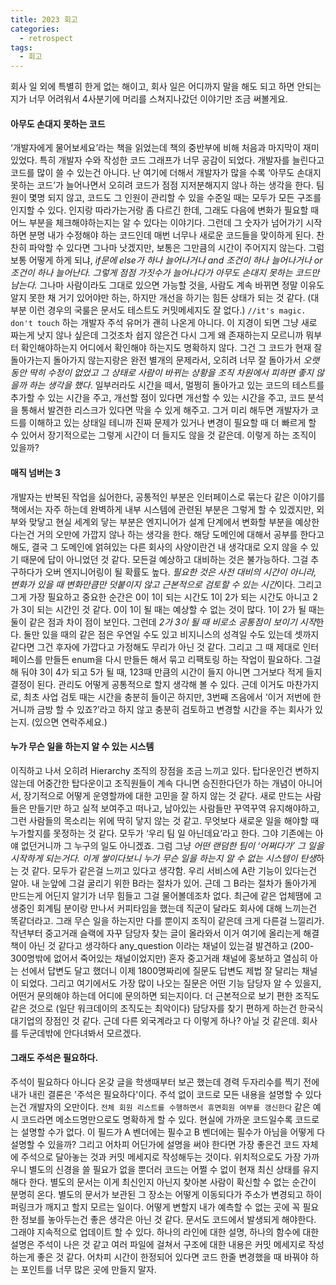 ```yaml
---
title: 2023 회고
categories:
  - retrospect
tags:
  - 회고
---
```

회사 일 외에 특별히 한게 없는 해이고, 회사 일은 어디까지 말을 해도 되고 하면 안되는지가 너무 어려워서 4사분기에 머리를 스쳐지나갔던 이야기만 조금 써볼게요.

#### 아무도 손대지 못하는 코드

‘개발자에게 물어보세요’라는 책을 읽었는데 책의 중반부에 비해 처음과 마지막이 재미있었다. 특히 개발자 수와 작성한 코드 그래프가 너무 공감이 되었다. 개발자를 늘린다고 코드를 많이 쓸 수 있는건 아니다. 난 여기에 더해서 개발자가 많을 수록 ‘아무도 손대지 못하는 코드’가 늘어나면서 오히려 코드가 점점 지저분해지지 않나 하는 생각을 한다. 팀원이 몇명 되지 않고, 코드도 그 인원이 관리할 수 있을 수준일 때는 모두가 모든 구조를 인지할 수 있다. 인지랑 따라가는거랑 좀 다르긴 한데, 그래도 다음에 변화가 필요할 때 어느 부분을 체크해야하는지는 알 수 있다는 이야기다.
그런데 그 숫자가 넘어가기 시작하면 분명 내가 수정해야 하는 코드인데 매번 너무나 새로운 코드들을 맞이하게 된다. 찬찬히 파악할 수 있다면 그나마 낫겠지만, 보통은 그만큼의 시간이 주어지지 않는다. 그럼 보통 어떻게 하게 되냐, *if문에 else가 하나 늘어나거나 and 조건이 하나 늘어나거나 or 조건이 하나 늘어난다. 그렇게 점점 가짓수가 늘어나다가 아무도 손대지 못하는 코드만 남는다.*
그나마 사람이라도 그대로 있으면 가능할 것을, 사람도 계속 바뀌면 정말 이유도 알지 못한 채 거기 있어야만 하는, 하지만 개선을 하기는 힘든 상태가 되는 것 같다. (대부분 이런 경우의 국룰은 문서도 테스트도 커밋메세지도 잘 없다.) `//it's magic. don't touch` 하는 개발자 주석 유머가 괜히 나온게 아니다.
이 지경이 되면 그냥 새로 짜는게 낫지 않나 싶은데 그것조차 쉽지 않은건 다시 그게 왜 존재하는지 모르니까 뭐부터 확인해야하는지 어디에서 확인해야 하는지도 명확하지 않다.
그건 그 코드가 현재 잘 돌아가는지 돌아가지 않는지랑은 완전 별개의 문제라서, 오히려 너무 잘 돌아가서 *오랫동안 딱히 수정이 없었고 그 상태로 사람이 바뀌는 상황을 조직 차원에서 피하면 좋지 않을까 하는 생각을 했다*. 일부러라도 시간을 떼서, 멀쩡히 돌아가고 있는 코드의 테스트를 추가할 수 있는 시간을 주고, 개선할 점이 있다면 개선할 수 있는 시간을 주고, 코드 분석을 통해서 발견한 리스크가 있다면 막을 수 있게 해주고. 그거 미리 해두면 개발자가 코드를 이해하고 있는 상태일 테니까 진짜 문제가 있거나 변경이 필요할 때 더 빠르게 할 수 있어서 장기적으로는 그렇게 시간이 더 들지도 않을 것 같은데. 이렇게 하는 조직이 있을까?

#### 매직 넘버는 3

개발자는 반복된 작업을 싫어한다, 공통적인 부분은 인터페이스로 묶는다 같은 이야기를 책에서는 자주 하는데 완벽하게 내부 시스템에 관련된 부분은 그렇게 할 수 있겠지만, 외부와 맞닿고 현실 세계외 닿는 부분은 엔지니어가 설계 단계에서 변화할 부분을 예상한다는건 거의 오만에 가깝지 않나 하는 생각을 한다. 해당 도메인에 대해서 공부를 한다고 해도, 결국 그 도메인에 얽혀있는 다른 회사의 사양이란건 내 생각대로 오지 않을 수 있기 때문에 답이 아니었던 것 같다. 모든걸 예상하고 대비하는 것은 불가능하다. 그걸 추구하다가 오버 엔지니어링이 될 확률도 높다.
*필요한 것은 사전 대비의 시간이 아니라, 변화가 있을 때 변화만큼만 덧붙이지 않고 근본적으로 검토할 수 있는 시간*이다. 그리고 그게 가장 필요하고 중요한 순간은 0이 1이 되는 시간도 1이 2가 되는 시간도 아니고 2가 3이 되는 시간인 것 같다. 0이 1이 될 때는 예상할 수 없는 것이 많다. 1이 2가 될 때는 둘이 같은 점과 차이 점이 보인다. 그런데 *2가 3이 될 때 비로소 공통점이 보이기 시작*한다. 둘만 있을 때의 같은 점은 우연일 수도 있고 비지니스의 성격일 수도 있는데 셋까지 같다면 그건 후자에 가깝다고 가정해도 무리가 아닌 것 같다. 그리고 그 때 제대로 인터페이스를 만들든 enum을 다시 만들든 해서 묶고 리팩토링 하는 작업이 필요하다. 그걸 해 둬야 3이 4가 되고 5가 될 때, 123때 만큼의 시간이 들지 아니면 그거보다 적게 들지 결정이 된다. 관리도 어떻게 공통적으로 할지 생각해 볼 수 있다.
근데 이거도 마찬가지로, 최초 사업 검토 때는 시간을 충분히 들이곤 하지만, 3번째 즈음에서 ‘이거 저번에 한거니까 금방 할 수 있죠?’라고 하지 않고 충분히 검토하고 변경할 시간을 주는 회사가 있는지. (있으면 연락주세요.)

#### 누가 무슨 일을 하는지 알 수 있는 시스템

이직하고 나서 오히려 Hierarchy 조직의 장점을 조금 느끼고 있다. 탑다운인건 변하지 않는데 어중간한 탑다운이고 조직원들이 계속 다니면 승진한다던가 하는 개념이 아니어서, 장기적으로 어떻게 운영할까에 대한 고민을 잘 하지 않는 것 같다. 새로 만드는 사람들은 만들기만 하고 실적 보여주고 떠나고, 남아있는 사람들만 꾸역꾸역 유지해야하고, 그런 사람들의 목소리는 위에 딱히 닿지 않는 것 같고. 무엇보다 새로운 일을 해야할 때 누가할지를 못정하는 것 같다. 모두가 ‘우리 팀 일 아닌데요’라고 한다. 그야 기존에는 아얘 없던거니까 그 누구의 일도 아니겠죠. 그럼 그냥 *어떤 랜덤한 팀이 ‘어쩌다가’ 그 일을 시작하게 되는거다. 이게 쌓이다보니 누가 무슨 일을 하는지 알 수 없는 시스템이 탄생*하는 것 같다. 모두가 같은걸 느끼고 있다고 생각함. 우리 서비스에 A란 기능이 있다는건 알아. 내 눈앞에 그걸 굴리기 위한 B라는 절차가 있어. 근데 그 B라는 절차가 돌아가게 만드는게 어딘지 알기가 너무 힘들고 그걸 물어볼데조차 없다. 최근에 같은 업체땜에 고생중인 회계팀 분이랑 만나서 커피타임을 했는데 직군이 달라도 회사에 대해  느끼는건 똑같더라고. 그래 무슨 일을 하는지만 다를 뿐이지 조직이 같은데 크게 다른걸 느낄리가.
작년부터 중고거래 슬랙에 자꾸 담당자 찾는 글이 올라와서 이거 여기에 올리는게 해결책이 아닌 것 같다고 생각하다 any_question 이라는 채널이 있는걸 발견하고 (200-300명밖에 없어서 죽어있는 채널이었지만) 혼자 중고거래 채널에 홍보하고 열심히 아는 선에서 답변도 달고 했더니 이제 1800명짜리에 질문도 답변도 제법 잘 달리는 채널이 되었다. 그리고 여기에서도 가장 많이 나오는 질문은 어떤 기능 담당자 알 수 있을지, 어떤거 문의해야 하는데 어디에 문의하면 되는지이다. 더 근본적으로 보기 편한 조직도 같은 것으로 (일단 워크데이의 조직도는 최악이다) 담당자를 찾기 편하게 하는건 한국식 대기업의 장점인 것 같다. 근데 다른 외국계라고 다 이렇게 하나? 아닐 것 같은데. 회사를 두군데밖에 안다녀봐서 모르겠다.

#### 그래도 주석은 필요하다.

주석이 필요하다 아니다 온갖 글을 학생때부터 보곤 했는데 경력 두자리수를 찍기 전에 내가 내린 결론은 '주석은 필요하다'이다. 주석 없이 코드로 모든 내용을 설명할 수 있다는건 개발자의 오만이다. `전체 회원 리스트를 수행하면서 휴면회원 여부를 갱신한다` 같은 예시 코드라면 메소드명만으로도 명확하게 할 수 있다. 현실에 가까운 코드일수록 코드로는 설명할 수가 없다. 이 필드가 A 벤더에는 필수고 B 벤더에는 필수가 아님을 어떻게 다 설명할 수 있을까? 그리고 어차피 어딘가에 설명을 써야 한다면 가장 좋은건 코드 자체에 주석으로 달아놓는 것과 커밋 메세지로 작성해두는 것이다. 위치적으로도 가장 가까우니 별도의 신경을 쓸 필요가 없을 뿐더러 코드는 어쩔 수 없이 현재 최신 상태를 유지해다 한다. 별도의 문서는 이게 최신인지 아닌지 찾아본 사람이 확신할 수 없는 순간이 분명히 온다. 별도의 문서가 보관된 그 장소는 어떻게 이동되다가 주소가 변경되고 하이퍼링크가 깨지고 할지 모르는 일이다. 어떻게 변할지 내가 예측할 수 없는 곳에 꼭 필요한 정보를 놓아두는건 좋은 생각은 아닌 것 같다. 문서도 코드에서 발생되게 해야한다. 그래야 지속적으로 업데이트 할 수 있다. 
하나의 라인에 대한 설명, 하나의 함수에 대한 설명은 주석이 나은 것 같고 여러 파일에 걸쳐서 구조에 대한 내용은 커밋 메세지로 작성하는게 좋은 것 같다. 어차피 시간이 한정되어 있다면 코드 한줄 변경했을 때 바꿔야 하는 포인트를 너무 많은 곳에 만들지 말자.

